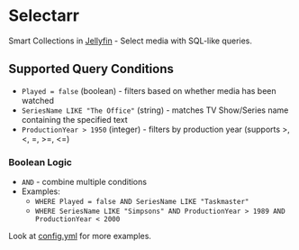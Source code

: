 # Selectarr

Smart Collections in [Jellyfin](https://jellyfin.org/) - Select media with SQL-like queries.

## Supported Query Conditions

- `Played = false` (boolean) - filters based on whether media has been watched
- `SeriesName LIKE "The Office"` (string) - matches TV Show/Series name containing the specified text
- `ProductionYear > 1950` (integer) - filters by production year (supports >, <, =, >=, <=)

### Boolean Logic

- `AND` - combine multiple conditions
- Examples:
  - `WHERE Played = false AND SeriesName LIKE "Taskmaster"`
  - `WHERE SeriesName LIKE "Simpsons" AND ProductionYear > 1989 AND ProductionYear < 2000`

Look at [config.yml](https://github.com/jeffwhite530/Selectarr/blob/main/config.yml) for more examples.
